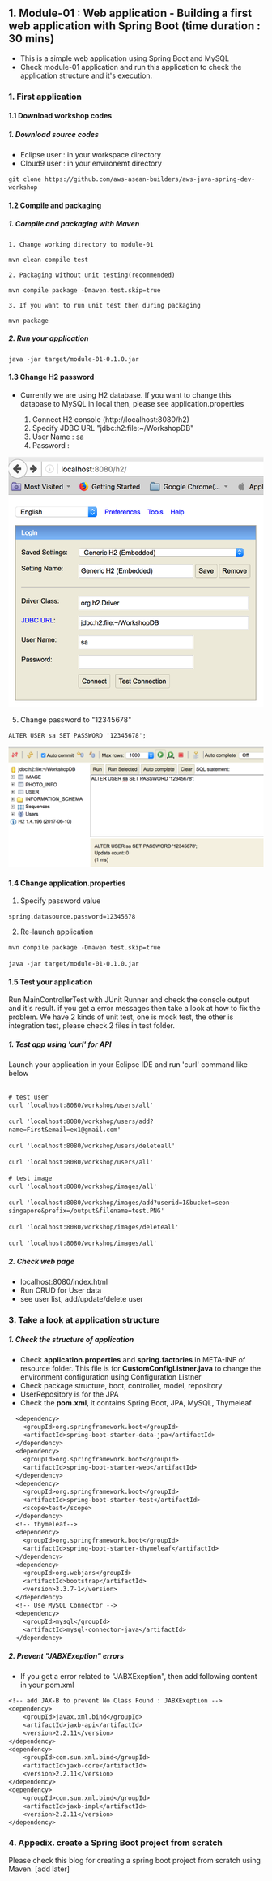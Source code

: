 ## 1. Module-01 :  Web application - Building a first web application with Spring Boot (time duration : 30 mins)
- This is a simple web application using Spring Boot and MySQL
- Check module-01 application and run this application to check the application structure and it's execution.


### 1. First application

#### 1.1 Download workshop codes

##### 1. Download source codes 
- Eclipse user : in your workspace directory
- Cloud9 user : in your environemt directory

```
git clone https://github.com/aws-asean-builders/aws-java-spring-dev-workshop
```


#### 1.2 Compile and packaging

##### 1. Compile and packaging with Maven

	1. Change working directory to module-01
	
```
mvn clean compile test
```

	2. Packaging without unit testing(recommended)

```
mvn compile package -Dmaven.test.skip=true

```
	
	3. If you want to run unit test then during packaging

```
mvn package
```

##### 2. Run your application 
	
```
java -jar target/module-01-0.1.0.jar
```

#### 1.3 Change H2 password
- Currently we are using H2 database. If you want to change this database to MySQL in local then, please see application.properties

	1. Connect H2 console (http://localhost:8080/h2)
	2. Specify JDBC URL "jdbc:h2:file:~/WorkshopDB"
	3. User Name : sa
	4. Password :  <none>

![H2 database](./images/module-01/06.png)

5. Change password to "12345678"

```
ALTER USER sa SET PASSWORD '12345678';
```
![H2 database](./images/module-01/07.png)


#### 1.4 Change application.properties

1. Specify password value

``` 
spring.datasource.password=12345678
```
2. Re-launch application

```
mvn compile package -Dmaven.test.skip=true

java -jar target/module-01-0.1.0.jar

```


#### 1.5  Test your application
Run MainControllerTest with JUnit Runner and check the console output and it's result. if you get a error messages then take a look at how to fix the problem.
We have 2 kinds of unit test, one is mock test, the other is integration test, please check 2 files in test folder.


##### 1. Test app using 'curl' for API
Launch your application in your Eclipse IDE and run 'curl' command like below

```

# test user
curl 'localhost:8080/workshop/users/all'

curl 'localhost:8080/workshop/users/add?name=First&email=ex1@gmail.com'

curl 'localhost:8080/workshop/users/deleteall'

curl 'localhost:8080/workshop/users/all'

# test image
curl 'localhost:8080/workshop/images/all'

curl 'localhost:8080/workshop/images/add?userid=1&bucket=seon-singapore&prefix=/output&filename=test.PNG'

curl 'localhost:8080/workshop/images/deleteall'

curl 'localhost:8080/workshop/images/all'

```

##### 2. Check web page
- localhost:8080/index.html
- Run CRUD for User data
- see user list, add/update/delete user




### 3. Take a look at application structure

##### 1. Check the structure of application
- Check **application.properties** and **spring.factories** in META-INF of resource folder. This file is for **CustomConfigListner.java** to change the environment configuration using Configuration Listner
- Check package structure, boot, controller, model, repository
- UserRepository is for the JPA 
- Check the **pom.xml**, it contains Spring Boot, JPA, MySQL, Thymeleaf

```
  <dependency>
    <groupId>org.springframework.boot</groupId>
    <artifactId>spring-boot-starter-data-jpa</artifactId>
  </dependency>    
  <dependency>
    <groupId>org.springframework.boot</groupId>
    <artifactId>spring-boot-starter-web</artifactId>
  </dependency>
  <dependency>
    <groupId>org.springframework.boot</groupId>
    <artifactId>spring-boot-starter-test</artifactId>
    <scope>test</scope>
  </dependency>
  <!-- thymeleaf-->  
  <dependency>
    <groupId>org.springframework.boot</groupId>
    <artifactId>spring-boot-starter-thymeleaf</artifactId>
  </dependency>     
  <dependency>
    <groupId>org.webjars</groupId>
    <artifactId>bootstrap</artifactId>
    <version>3.3.7-1</version>
  </dependency>			    		     
  <!-- Use MySQL Connector -->
  <dependency>
    <groupId>mysql</groupId>
    <artifactId>mysql-connector-java</artifactId>
  </dependency> 
 ```

##### 2. Prevent "JABXExeption" errors

- If you get a error related to "JABXExeption", then add following content in your pom.xml

```
<!-- add JAX-B to prevent No Class Found : JABXExeption -->
<dependency>
    <groupId>javax.xml.bind</groupId>
    <artifactId>jaxb-api</artifactId>
    <version>2.2.11</version>
</dependency>
<dependency>
    <groupId>com.sun.xml.bind</groupId>
    <artifactId>jaxb-core</artifactId>
    <version>2.2.11</version>
</dependency>
<dependency>
    <groupId>com.sun.xml.bind</groupId>
    <artifactId>jaxb-impl</artifactId>
    <version>2.2.11</version>
</dependency>    		
```

### 4. Appedix. create a Spring Boot project from scratch
Please check this blog for creating a spring boot project from scratch using Maven. 
[add later]

	 
